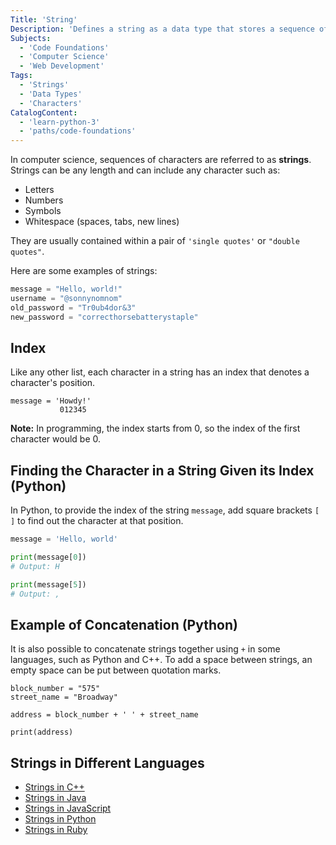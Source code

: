 ```yaml
---
Title: 'String'
Description: 'Defines a string as a data type that stores a sequence of characters. A string can be of any length and is enclosed within a pair of single or double quotes. Each character in a string has an index, and it can include any character such as letters, numbers, symbols, whitespace (spaces, tabs, new lines).'
Subjects:
  - 'Code Foundations'
  - 'Computer Science'
  - 'Web Development'
Tags:
  - 'Strings'
  - 'Data Types'
  - 'Characters'
CatalogContent:
  - 'learn-python-3'
  - 'paths/code-foundations'
---
```


In computer science, sequences of characters are referred to as **strings**. Strings can be any length and can include any character such as:

- Letters
- Numbers
- Symbols
- Whitespace (spaces, tabs, new lines)

They are usually contained within a pair of `'single quotes'` or `"double quotes"`.

Here are some examples of strings:

```py
message = "Hello, world!"
username = "@sonnynomnom"
old_password = "Tr0ub4dor&3"
new_password = "correcthorsebatterystaple"
```

## Index

Like any other list, each character in a string has an index that denotes a character's position.

```pseudo
message = 'Howdy!'
           012345
```

**Note:** In programming, the index starts from 0, so the index of the first character would be 0.

## Finding the Character in a String Given its Index (Python)

In Python, to provide the index of the string `message`, add square brackets `[` `]` to find out the character at that position.

```py
message = 'Hello, world'

print(message[0])
# Output: H

print(message[5])
# Output: ,
```

## Example of Concatenation (Python)

It is also possible to concatenate strings together using `+` in some languages, such as Python and C++. To add a space between strings, an empty space can be put between quotation marks.

```codebyte/py
block_number = "575"
street_name = "Broadway"

address = block_number + ' ' + street_name

print(address)
```

## Strings in Different Languages

- [Strings in C++](https://www.codecademy.com/resources/docs/cpp/strings)
- [Strings in Java](https://www.codecademy.com/resources/docs/java/strings)
- [Strings in JavaScript](https://www.codecademy.com/resources/docs/javascript/strings)
- [Strings in Python](https://www.codecademy.com/resources/docs/python/strings)
- [Strings in Ruby](https://www.codecademy.com/resources/docs/ruby/strings)
